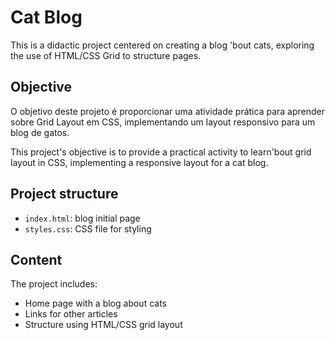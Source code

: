 # Cat Blog

This is a didactic project centered on creating a blog 'bout cats, exploring the use of HTML/CSS Grid to structure pages.

## Objective

O objetivo deste projeto é proporcionar uma atividade prática para aprender sobre Grid Layout em CSS, implementando um layout responsivo para um blog de gatos.

This project's objective is to provide a practical activity to learn'bout grid layout in CSS, implementing a responsive layout for a cat blog.

## Project structure

- `index.html`: blog initial page
- `styles.css`: CSS file for styling

## Content

The project includes:

- Home page with a blog about cats
- Links for other articles
- Structure using HTML/CSS grid layout
